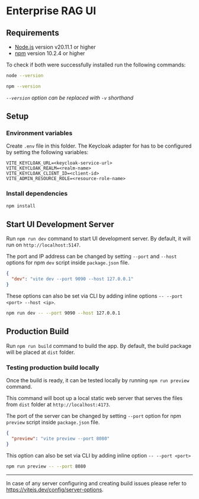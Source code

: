 # Enterprise RAG UI

## Requirements

- [Node.js](https://nodejs.org/) version v20.11.1 or higher
- [npm](https://www.npmjs.com/) version 10.2.4 or higher

To check if both were successfully installed run the following commands:

```bash
node --version
```

```bash
npm --version
```

_`--version` option can be replaced with `-v` shorthand_

## Setup

### Environment variables

Create `.env` file in this folder.
The Keycloak adapter for has to be configured by setting the following variables:

```
VITE_KEYCLOAK_URL=<keycloak-service-url>
VITE_KEYCLOAK_REALM=<realm-name>
VITE_KEYCLOAK_CLIENT_ID=<client-id>
VITE_ADMIN_RESOURCE_ROLE=<resource-role-name>
```

### Install dependencies

```bash
npm install
```

## Start UI Development Server

Run `npm run dev` command to start UI development server.
By default, it will run on `http://localhost:5147`.

The port and IP address can be changed by setting `--port` and `--host` options
for npm `dev` script inside `package.json` file.

```json
{
  "dev": "vite dev --port 9090 --host 127.0.0.1"
}
```

These options can also be set via CLI by adding inline options `-- --port <port> --host <ip>`.

```bash
npm run dev -- --port 9090 --host 127.0.0.1
```

## Production Build

Run `npm run build` command to build the app.
By default, the build package will be placed at `dist` folder.

### Testing production build locally

Once the build is ready, it can be tested locally by running `npm run preview` command.

This command will boot up a local static web server that serves the files
from `dist` folder at `http://localhost:4173`.

The port of the server can be changed by setting `--port` option
for npm `preview` script inside `package.json` file.

```json
{
  "preview": "vite preview --port 8080"
}
```

This option can also be set via CLI by adding inline option `-- --port <port>`

```bash
npm run preview -- --port 8080
```

---

In case of any server configuring and creating build issues please refer to https://vitejs.dev/config/server-options.
